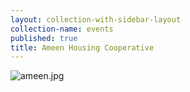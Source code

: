 ```yaml
---
layout: collection-with-sidebar-layout
collection-name: events
published: true
title: Ameen Housing Cooperative
---
```

![ameen.jpg]({{site.baseurl}}/media/ameen.jpg)
